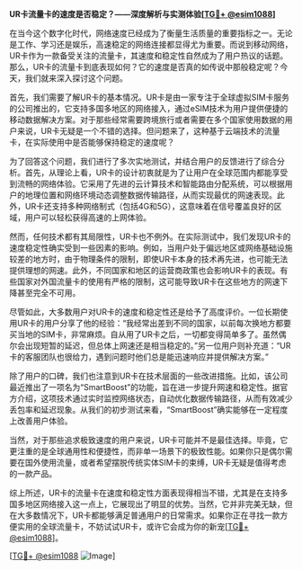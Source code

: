 **UR卡流量卡的速度是否稳定？——深度解析与实测体验[[TG💪+ @esim1088](https://t.me/s/esim1088)]**

在当今这个数字化时代，网络速度已经成为了衡量生活质量的重要指标之一。无论是工作、学习还是娱乐，高速稳定的网络连接都显得尤为重要。而说到移动网络，UR卡作为一款备受关注的流量卡，其速度和稳定性自然成为了用户热议的话题。那么，UR卡的流量卡到底表现如何？它的速度是否真的如传说中那般稳定呢？今天，我们就来深入探讨这个问题。

首先，我们需要了解UR卡的基本情况。UR卡是由一家专注于全球虚拟SIM卡服务的公司推出的，它支持多国多地区的网络接入，通过eSIM技术为用户提供便捷的移动数据解决方案。对于那些经常需要跨境旅行或者需要在多个国家使用数据的用户来说，UR卡无疑是一个不错的选择。但问题来了，这种基于云端技术的流量卡，在实际使用中是否能够保持稳定的速度呢？

为了回答这个问题，我们进行了多次实地测试，并结合用户的反馈进行了综合分析。首先，从理论上看，UR卡的设计初衷就是为了让用户在全球范围内都能享受到流畅的网络体验。它采用了先进的云计算技术和智能路由分配系统，可以根据用户的地理位置和网络环境动态调整数据传输路径，从而实现最优的网速表现。此外，UR卡还支持多种网络制式（包括4G和5G），这意味着在信号覆盖良好的区域，用户可以轻松获得高速的上网体验。

然而，任何技术都有其局限性，UR卡也不例外。在实际测试中，我们发现UR卡的速度稳定性确实受到一些因素的影响。例如，当用户处于偏远地区或网络基础设施较差的地方时，由于物理条件的限制，即使UR卡本身的技术再先进，也可能无法提供理想的网速。此外，不同国家和地区的运营商政策也会影响UR卡的表现。有些国家对外国流量卡的使用有严格的限制，这可能导致UR卡在这些地方的网速下降甚至完全不可用。

尽管如此，大多数用户对UR卡的速度和稳定性还是给予了高度评价。一位长期使用UR卡的用户分享了他的经验：“我经常出差到不同的国家，以前每次换地方都要买当地的SIM卡，非常麻烦。自从用了UR卡之后，一切都变得简单多了。虽然偶尔会出现短暂的延迟，但总体上网速还是相当稳定的。”另一位用户则补充道：“UR卡的客服团队也很给力，遇到问题时他们总是能迅速响应并提供解决方案。”

除了用户的口碑，我们也注意到UR卡在技术层面的一些改进措施。比如，该公司最近推出了一项名为“SmartBoost”的功能，旨在进一步提升网速和稳定性。据官方介绍，这项技术通过实时监控网络状态，自动优化数据传输路径，从而有效减少丢包率和延迟现象。从我们的初步测试来看，“SmartBoost”确实能够在一定程度上改善用户体验。

当然，对于那些追求极致速度的用户来说，UR卡可能并不是最佳选择。毕竟，它更注重的是全球通用性和便捷性，而非单一场景下的极致性能。如果你只是偶尔需要在国外使用流量，或者希望摆脱传统实体SIM卡的束缚，UR卡无疑是值得考虑的一款产品。

综上所述，UR卡的流量卡在速度和稳定性方面表现得相当不错，尤其是在支持多国多地区网络接入这一点上，它展现出了明显的优势。当然，它并非完美无缺，但在大多数情况下，UR卡都能够满足普通用户的日常需求。如果你正在寻找一款方便实用的全球流量卡，不妨试试UR卡，或许它会成为你的新宠[[TG💪+ @esim1088](https://t.me/s/esim1088)]。

[[TG💪+ @esim1088](https://t.me/s/esim1088) ![Image](https://i.postimg.cc/4NQfJmqS/Snipaste-2025-05-13-00-14-12.png)]
